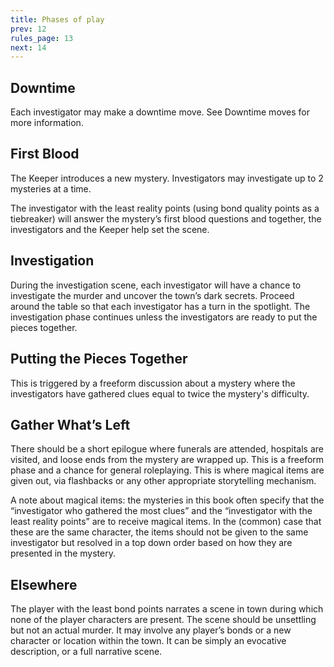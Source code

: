 ```yaml
---
title: Phases of play
prev: 12
rules_page: 13
next: 14
---
```


## Downtime

Each investigator may make a downtime move. See Downtime moves for more information.

## First Blood

The Keeper introduces a new mystery. Investigators may investigate up to 2 mysteries at a time.

The investigator with the least reality points (using bond quality points as a tiebreaker) will answer the mystery’s first blood questions and together, the investigators and the Keeper help set the scene.

## Investigation

During the investigation scene, each investigator will have a chance to investigate the murder and uncover the town’s dark secrets. Proceed around the table so that each investigator has a turn in the spotlight. The investigation phase continues unless the investigators are ready to put the pieces together.

## Putting the Pieces Together

This is triggered by a freeform discussion about a mystery where the investigators have gathered clues equal to twice the mystery's difficulty.

## Gather What’s Left

There should be a short epilogue where funerals are attended, hospitals are visited, and loose ends from the mystery are wrapped up. This is a freeform phase and a chance for general roleplaying. This is where magical items are given out, via flashbacks or any other appropriate storytelling mechanism.

A note about magical items: the mysteries in this book often specify that the “investigator who gathered the most clues” and the “investigator with the least reality points” are to receive magical items. In the (common) case that these are the same character, the items should not be given to the same investigator but resolved in a top down order based on how they are presented in the mystery.

## Elsewhere

The player with the least bond points narrates a scene in town during which none of the player characters are present. The scene should be unsettling but not an actual murder. It may involve any player’s bonds or a new character or location within the town. It can be simply an evocative description, or a full narrative scene.

